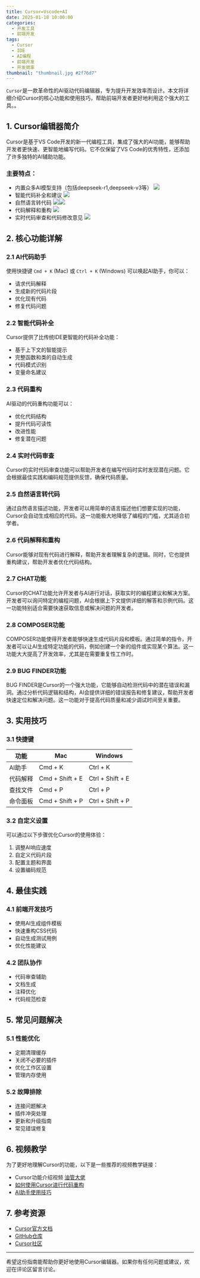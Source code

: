 ```yaml
---
title: Cursor=Vscode+AI
date: 2025-01-18 10:00:00
categories: 
  - 开发工具
  - 前端开发
tags:
  - Cursor
  - IDE
  - AI编程
  - 前端开发
  - 开发效率
thumbnail: "thumbnail.jpg #2f76d7"
---
```



`Cursor`是一款革命性的AI驱动代码编辑器，专为提升开发效率而设计。本文将详细介绍Cursor的核心功能和使用技巧，帮助前端开发者更好地利用这个强大的工具。。

<!-- more -->
## 1. Cursor编辑器简介

Cursor是基于VS Code开发的新一代编程工具，集成了强大的AI功能，能够帮助开发者更快速、更智能地编写代码。它不仅保留了VS Code的优秀特性，还添加了许多独特的AI辅助功能。

### 主要特点：
- 内置众多AI模型支持（包括deepseek-r1,deepseek-v3等）
  ![](post/cursor-guide/image6.png)
- 智能代码补全和建议
  ![](post/cursor-guide/image.png)
- 自然语言转代码
  ![](post/cursor-guide/image2.png)![](post/cursor-guide/image3.png)
- 代码解释和重构
  ![](post/cursor-guide/image4.png)
- 实时代码审查和代码修改意见
  ![](post/cursor-guide/image5.png)
## 2. 核心功能详解

### 2.1 AI代码助手

使用快捷键 `Cmd + K` (Mac) 或 `Ctrl + K` (Windows) 可以唤起AI助手，你可以：
- 请求代码解释
- 生成新的代码片段
- 优化现有代码
- 修复代码问题

### 2.2 智能代码补全

Cursor提供了比传统IDE更智能的代码补全功能：
- 基于上下文的智能提示
- 完整函数和类的自动生成
- 代码模式识别
- 变量命名建议

### 2.3 代码重构

AI驱动的代码重构功能可以：
- 优化代码结构
- 提升代码可读性
- 改进性能
- 修复潜在问题

### 2.4 实时代码审查

Cursor的实时代码审查功能可以帮助开发者在编写代码时实时发现潜在问题。它会根据最佳实践和编码规范提供反馈，确保代码质量。

### 2.5 自然语言转代码

通过自然语言描述功能，开发者可以用简单的语言描述他们想要实现的功能，Cursor会自动生成相应的代码。这一功能极大地降低了编程的门槛，尤其适合初学者。

### 2.6 代码解释和重构

Cursor能够对现有代码进行解释，帮助开发者理解复杂的逻辑。同时，它也提供重构建议，帮助开发者优化代码结构。

### 2.7 CHAT功能

Cursor的CHAT功能允许开发者与AI进行对话，获取实时的编程建议和解决方案。开发者可以询问特定的编程问题，AI会根据上下文提供详细的解答和示例代码。这一功能特别适合需要快速获取信息或解决问题的开发者。

### 2.8 COMPOSER功能

COMPOSER功能使得开发者能够快速生成代码片段和模板。通过简单的指令，开发者可以让AI生成特定功能的代码，例如创建一个新的组件或实现某个算法。这一功能大大提高了开发效率，尤其是在需要重复性工作时。

### 2.9 BUG FINDER功能

BUG FINDER是Cursor的一个强大功能，它能够自动检测代码中的潜在错误和漏洞。通过分析代码逻辑和结构，AI会提供详细的错误报告和修复建议，帮助开发者快速定位和解决问题。这一功能对于提高代码质量和减少调试时间至关重要。

## 3. 实用技巧

### 3.1 快捷键

| 功能 | Mac | Windows |
|------|-----|----------|
| AI助手 | Cmd + K | Ctrl + K |
| 代码解释 | Cmd + Shift + E | Ctrl + Shift + E |
| 查找文件 | Cmd + P | Ctrl + P |
| 命令面板 | Cmd + Shift + P | Ctrl + Shift + P |

### 3.2 自定义设置

可以通过以下步骤优化Cursor的使用体验：
1. 调整AI响应速度
2. 自定义代码片段
3. 配置主题和界面
4. 设置编码规范

## 4. 最佳实践

### 4.1 前端开发技巧
- 使用AI生成组件模板
- 快速重构CSS代码
- 自动生成测试用例
- 优化性能建议

### 4.2 团队协作
- 代码审查辅助
- 文档生成
- 注释优化
- 代码规范检查

## 5. 常见问题解决

### 5.1 性能优化
- 定期清理缓存
- 关闭不必要的插件
- 优化工作区设置
- 管理内存使用

### 5.2 故障排除
- 连接问题解决
- 插件冲突处理
- 更新和升级指南
- 常见错误修复

## 6. 视频教学

为了更好地理解Cursor的功能，以下是一些推荐的视频教学链接：
- Cursor功能介绍视频
 [油管大佬](https://www.youtube.com/watch?v=96EEoeHYnrQ)
- [如何使用Cursor进行代码重构](https://www.example.com/cursor-refactoring)
- [AI助手使用技巧](https://www.example.com/cursor-ai-assistant)

## 7. 参考资源
- [Cursor官方文档](https://cursor.sh/docs)
- [GitHub仓库](https://github.com/getcursor/cursor)
- [Cursor社区](https://discord.gg/cursor)

---

希望这份指南能帮助你更好地使用Cursor编辑器。如果你有任何问题或建议，欢迎在评论区留言讨论。